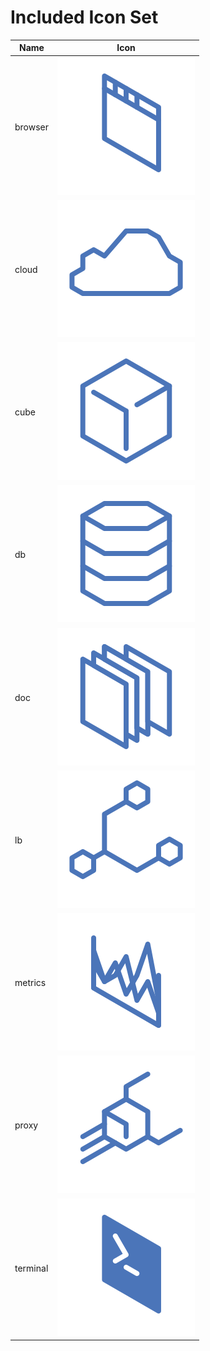 # Included Icon Set

| Name | Icon |
| ---- | ---- |
| browser | ![browser](img/included/browser.svg) |
| cloud | ![cloud](img/included/cloud.svg) |
| cube | ![cube](img/included/cube.svg) |
| db | ![db](img/included/db.svg) |
| doc | ![doc](img/included/doc.svg) |
| lb | ![lb](img/included/lb.svg) |
| metrics | ![metrics](img/included/metrics.svg) |
| proxy | ![proxy](img/included/proxy.svg) |
| terminal | ![terminal](img/included/terminal.svg) |
